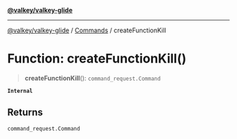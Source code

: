 [**@valkey/valkey-glide**](../../README.md)

***

[@valkey/valkey-glide](../../modules.md) / [Commands](../README.md) / createFunctionKill

# Function: createFunctionKill()

> **createFunctionKill**(): `command_request.Command`

**`Internal`**

## Returns

`command_request.Command`
